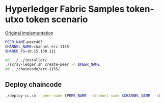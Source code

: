 # Hyperledger Fabric Samples token-utxo token scenario
[Original implementation]((https://github.com/hyperledger/fabric-samples/tree/main/token-erc-1155))


```bash
PEER_NAME=peer403
CHANNEL_NAME=channel-erc-1155
SHARED_FS=10.15.130.111
```


```bash
cd ../../installer/
./scray-ledger.sh create-peer -n $PEER_NAME
cd ../chaincode/erc-1155/
```

## Deploy chaincode
```bash
./deploy-cc.sh --peer-name $PEER_NAME --channel-name $CHANNEL_NAME --share $SHARED_FS
```
